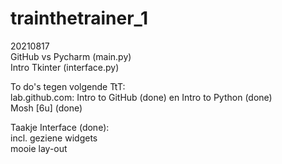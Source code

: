 # trainthetrainer_1

20210817<br>
GitHub vs Pycharm (main.py)<br>
Intro Tkinter (interface.py)<br>

To do's tegen volgende TtT:<br>
lab.github.com: Intro to GitHub (done) en Intro to Python (done)<br>
Mosh [6u] (done)<br>

Taakje Interface (done): <br>
incl. geziene widgets<br>
mooie lay-out<br>
